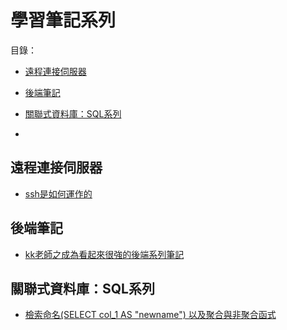 # 學習筆記系列
目錄：
  - [遠程連接伺服器](#遠程連接伺服器)
  - [後端筆記](#後端筆記)
  - [關聯式資料庫：SQL系列](#關聯式資料庫：SQL系列)

- [](#)

## <a name="遠程連接伺服器"></a>遠程連接伺服器
- [ssh是如何運作的](https://gist.github.com/hsilan-sui/4ed468f968a05b5d27800f0fcfa6b78a)

## <a name="後端筆記"></a>後端筆記
- [kk老師之成為看起來很強的後端系列筆記](https://gist.github.com/hsilan-sui/60ed703333151be638c2991160a4db93)

## <a name="關聯式資料庫：SQL系列"></a>關聯式資料庫：SQL系列
- [檢索命名(SELECT col_1 AS "newname") 以及聚合與非聚合函式](https://gist.github.com/hsilan-sui/e79234027dedaaa50ef45a265d2a648c)
